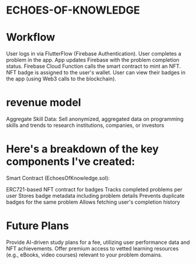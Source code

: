 # ECHOES-OF-KNOWLEDGE
# Workflow
User logs in via FlutterFlow (Firebase Authentication).
User completes a problem in the app.
App updates Firebase with the problem completion status.
Firebase Cloud Function calls the smart contract to mint an NFT.
NFT badge is assigned to the user's wallet.
User can view their badges in the app (using Web3 calls to the blockchain).
# revenue model 
Aggregate Skill Data: Sell anonymized, aggregated data on programming skills and trends to research institutions, companies, or investors
# Here's a breakdown of the key components I've created:
Smart Contract (EchoesOfKnowledge.sol):

ERC721-based NFT contract for badges
Tracks completed problems per user
Stores badge metadata including problem details
Prevents duplicate badges for the same problem
Allows fetching user's completion history

# Future Plans
Provide AI-driven study plans for a fee, utilizing user performance data and NFT achievements.
Offer premium access to vetted learning resources (e.g., eBooks, video courses) relevant to your problem domains.




